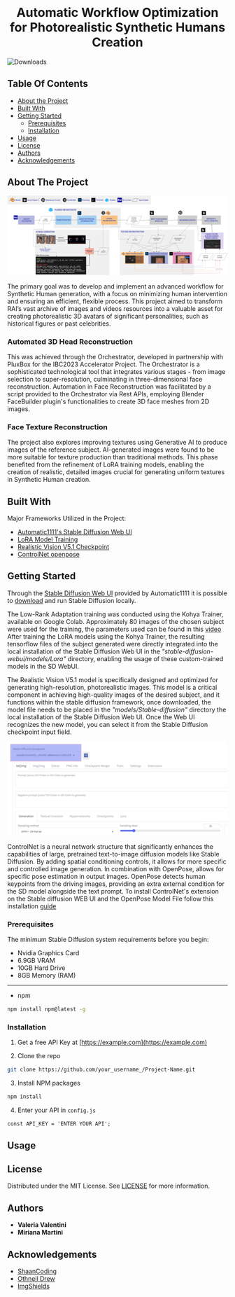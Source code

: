 <br/>
<p align="center">
  <h1 align="center">Automatic Workflow Optimization for Photorealistic Synthetic Humans Creation
</h1>

</p>

![Downloads](https://img.shields.io/github/downloads/valeValentini/SyntheticHumans_CRR/total) 

## Table Of Contents

* [About the Project](#about-the-project)
* [Built With](#built-with)
* [Getting Started](#getting-started)
  * [Prerequisites](#prerequisites)
  * [Installation](#installation)
* [Usage](#usage)
* [License](#license)
* [Authors](#authors)
* [Acknowledgements](#acknowledgements)

## About The Project

![Screen Shot](workflow.png)

The primary goal was to develop and implement an advanced workflow for Synthetic Human generation, with a focus on minimizing human intervention and ensuring an efficient, flexible process. 
This project aimed to transform RAI’s vast archive of images and videos resources into a valuable asset for creating photorealistic 3D avatars of significant personalities, such as historical figures or past celebrities.

<p align="center">
  <h3>Automated 3D Head Reconstruction
</h3>
</p>
This was achieved through the Orchestrator, developed in partnership with PluxBox for the IBC2023 Accelerator Project. The Orchestrator is a sophisticated technological tool that integrates various stages - from image selection to super-resolution, culminating in three-dimensional face reconstruction. Automation in Face Reconstruction was facilitated by a script provided to the Orchestrator via Rest APIs, employing Blender FaceBuilder plugin's functionalities to create 3D face meshes from 2D images.

<p align="center">
  <h3>Face Texture Reconstruction
</h3>
</p>
The project also explores improving textures using Generative AI to produce images of the reference subject. AI-generated images were found to be more suitable for texture production than traditional methods. This phase benefited from the refinement of LoRA training models, enabling the creation of realistic, detailed images crucial for generating uniform textures in Synthetic Human creation.


## Built With

Major Frameworks Utilized in the Project:

* [Automatic1111's Stable Diffusion Web UI](https://github.com/AUTOMATIC1111/stable-diffusion-webui)
* [LoRA Model Training](https://colab.research.google.com/github/Linaqruf/kohya-trainer/blob/main/kohya-LoRA-dreambooth.ipynb#scrollTo=p_SHtbFwHVl1)
* [Realistic Vision V5.1 Checkpoint](https://civitai.com/models/4201/realistic-vision-v51)
* [ControlNet openpose](https://huggingface.co/lllyasviel/sd-controlnet-openpose)

## Getting Started

Through the [Stable Diffusion Web UI](https://github.com/AUTOMATIC1111/stable-diffusion-webui) provided by Automatic1111 it is possible to [download](https://stable-diffusion-art.com/install-windows/) and run Stable Diffusion locally.

The Low-Rank Adaptation training was conducted using the Kohya Trainer, available on Google Colab. 
Approximately 80 images of the chosen subject were used for the training, the parameters used can be found in this [video](https://youtu.be/HUPcr5njxkM?si=7dc1U9Na0rhPvnWw&t=183)
After training the LoRA models using the Kohya Trainer, the resulting tensorflow files of the subject generated were directly integrated into the local installation of the Stable Diffusion Web UI in the _"stable-diffusion-webui/models/Lora"_ directory, enabling the usage of these custom-trained models in the SD WebUI.

The Realistic Vision V5.1 model is specifically designed and optimized for generating high-resolution, photorealistic images. This model is a critical component in achieving high-quality images of the desired subject, and it functions within the stable diffusion framework, once downloaded, the model file needs to be placed in the _"models/Stable-diffusion"_ directory the local installation of the Stable Diffusion Web UI.
Once the Web UI recognizes the new model, you can select it from the Stable Diffusion checkpoint input field.

![Screen Shot](RVcheckpoint.png)

ControlNet is a neural network structure that significantly enhances the capabilities of large, pretrained text-to-image diffusion models like Stable Diffusion.
By adding spatial conditioning controls, it allows for more specific and controlled image generation.
In combination with OpenPose, allows for specific pose estimation in output images. OpenPose detects human keypoints from the driving images, providing an extra external condition for the SD model alongside the text prompt.
To install ControlNet's extension on the Stable diffusion WEB UI and the OpenPose Model File follow this installation [guide](https://stable-diffusion-art.com/controlnet/)


### Prerequisites
The minimum Stable Diffusion system requirements before you begin:
- Nvidia Graphics Card
- 6.9GB VRAM
- 10GB Hard Drive
- 8GB Memory (RAM)
--------------------------------------

* npm

```sh
npm install npm@latest -g
```

### Installation

1. Get a free API Key at [https://example.com](https://example.com)

2. Clone the repo

```sh
git clone https://github.com/your_username_/Project-Name.git
```

3. Install NPM packages

```sh
npm install
```

4. Enter your API in `config.js`

```JS
const API_KEY = 'ENTER YOUR API';
```

## Usage


## License

Distributed under the MIT License. See [LICENSE](https://github.com/valeValentini/SyntheticHumans_CRR/blob/main/LICENSE.md) for more information.

## Authors

* **Valeria Valentini** 
* **Miriana Martini** 

## Acknowledgements

* [ShaanCoding](https://github.com/ShaanCoding/)
* [Othneil Drew](https://github.com/othneildrew/Best-README-Template)
* [ImgShields](https://shields.io/)
